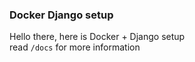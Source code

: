 ### Docker Django setup
Hello there, here is Docker + Django setup  
read `/docs` for more information  